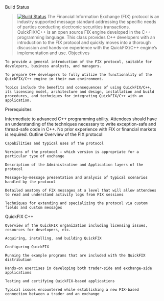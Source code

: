 Build Status
> [![Build Status](https://travis-ci.org/ankithbti/newHttpServerOnMac.png?branch=master)](https://travis-ci.org/ankithbti/newHttpServerOnMac)
The Financial Information Exchange (FIX) protocol is an industry supported message standard addressing the specific needs of parties conducting electronic securities transactions. QuickFIX/C++ is an open source FIX engine developed in the C++ programming language. This class provides C++ developers with an introduction to the FIX protocol and quickly moves into a thorough discussion and hands-on experience with the QuickFIX/C++ engine’s implementation and use.
Objectives

    To provide a general introduction of the FIX protocol, suitable for developers, business analysts, and managers.

    To prepare C++ developers to fully utilize the functionality of the QuickFIX/C++ engine in their own environment.

    Topics include the benefits and consequences of using QuickFIX/C++, its licensing model, architecture and design, installation and build procedures, and techniques for integrating QuickFIX/C++ with an application.
Prerequisites

Intermediate to advanced C++ programming ability. Attendees should have an understanding of the techniques necessary to write exception-safe and thread-safe code in C++. No prior experience with FIX or financial markets is required.
Outline
Overview of the FIX protocol

    Capabilities and typical uses of the protocol

    Versions of the protocol — which version is appropriate for a particular type of exchange

    Description of the Administrative and Application layers of the protocol

    Message-by-message presentation and analysis of typical scenarios handled by the protocol

    Detailed anatomy of FIX messages at a level that will allow attendees to read and understand activity logs from FIX sessions

    Techniques for extending and specializing the protocol via custom fields and custom messages

QuickFIX C++

    Overview of the QuickFIX organization including licensing issues, resources for developers, etc.

    Acquiring, installing, and building QuickFIX

    Configuring QuickFIX

    Running the example programs that are included with the QuickFIX distribution

    Hands-on exercises in developing both trader-side and exchange-side applications

    Testing and certifying QuickFIX-based applications

    Typical issues encountered while establishing a new FIX-based connection between a trader and an exchange
